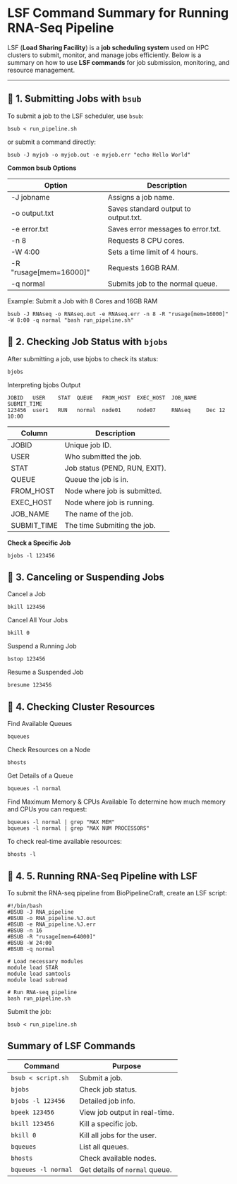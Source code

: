 # LSF Command Summary for Running RNA-Seq Pipeline

LSF (**Load Sharing Facility**) is a **job scheduling system** used on HPC clusters to submit, monitor, and manage jobs efficiently. Below is a summary on how to use **LSF commands** for job submission, monitoring, and resource management.

---

## **📌 1. Submitting Jobs with `bsub`**
To submit a job to the LSF scheduler, use `bsub`:

```
bsub < run_pipeline.sh
```

or submit a command directly:

```
bsub -J myjob -o myjob.out -e myjob.err "echo Hello World"
```

**Common bsub Options**


| **Option** | **Description** |
|----------|----------------|
| -J jobname | Assigns a job name. | 
| -o output.txt | Saves standard output to output.txt. |
| -e error.txt | Saves error messages to error.txt. | 
| -n 8 | Requests 8 CPU cores. | 
| -W 4:00 | Sets a time limit of 4 hours. | 
| -R "rusage[mem=16000]" | Requests 16GB RAM. | 
| -q normal | Submits job to the normal queue. | 
	
Example: Submit a Job with 8 Cores and 16GB RAM

```
bsub -J RNAseq -o RNAseq.out -e RNAseq.err -n 8 -R "rusage[mem=16000]" -W 8:00 -q normal "bash run_pipeline.sh"
```


## **📌 2. Checking Job Status with `bjobs`**	

After submitting a job, use bjobs to check its status:

```
bjobs
```

Interpreting bjobs Output

```
JOBID   USER    STAT  QUEUE   FROM_HOST  EXEC_HOST  JOB_NAME   SUBMIT_TIME
123456  user1   RUN   normal  node01     node07     RNAseq     Dec 12 10:00
```

| **Column** | **Description**                                 |
|----------|-------------------------------------------------|
| JOBID  | Unique job ID.                                  | 
| USER  | Who submitted the job.                          |
| STAT | Job status (PEND, RUN, EXIT).                   | 
| QUEUE| Queue the job is in.                            | 
| FROM_HOST | Node where job is submitted.                    | 
| EXEC_HOST | Node where job is running.                      | 
| JOB_NAME | The name of the job.                            | 
| SUBMIT_TIME | The time Submiting the job. | 

**Check a Specific Job**
```
bjobs -l 123456
```

## **📌 3. Canceling or Suspending Jobs**	

Cancel a Job
```
bkill 123456
```
Cancel All Your Jobs
```
bkill 0
```
Suspend a Running Job
```
bstop 123456
```
Resume a Suspended Job
```
bresume 123456
```

## **📌 4. Checking Cluster Resources**	

Find Available Queues
```
bqueues
```
Check Resources on a Node
```
bhosts
```
Get Details of a Queue
```
bqueues -l normal
```
Find Maximum Memory & CPUs Available
To determine how much memory and CPUs you can request:
```
bqueues -l normal | grep "MAX MEM"
bqueues -l normal | grep "MAX NUM PROCESSORS"
```

To check real-time available resources:
```
bhosts -l
```
## **📌 4. 5. Running RNA-Seq Pipeline with LSF**	

To submit the RNA-seq pipeline from BioPipelineCraft, create an LSF script:
```
#!/bin/bash
#BSUB -J RNA_pipeline
#BSUB -o RNA_pipeline.%J.out
#BSUB -e RNA_pipeline.%J.err
#BSUB -n 16
#BSUB -R "rusage[mem=64000]"
#BSUB -W 24:00
#BSUB -q normal

# Load necessary modules
module load STAR
module load samtools
module load subread

# Run RNA-seq pipeline
bash run_pipeline.sh
```

Submit the job:
```
bsub < run_pipeline.sh
```


## **Summary of LSF Commands**

| **Command**                                       | **Purpose**                          |
|--------------------------------------------------|--------------------------------------|
| `bsub < script.sh`                               | Submit a job.                        |
| `bjobs`                                          | Check job status.                    |
| `bjobs -l 123456`                                | Detailed job info.                    |
| `bpeek 123456`                                   | View job output in real-time.        |
| `bkill 123456`                                   | Kill a specific job.                 |
| `bkill 0`                                       | Kill all jobs for the user.          |
| `bqueues`                                       | List all queues.                     |
| `bhosts`                                        | Check available nodes.               |
| `bqueues -l normal`                             | Get details of `normal` queue.       |




	
	
	
	
	
